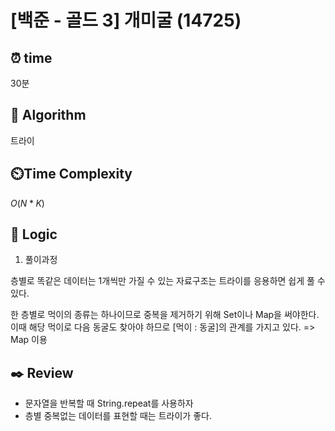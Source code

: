 # [백준 - 골드 3] 개미굴 (14725)

## ⏰  **time**

30분

## :pushpin: **Algorithm**

트라이

## ⏲️**Time Complexity**

$O(N*K)$

## :round_pushpin: **Logic**
1. 풀이과정

층별로 똑같은 데이터는 1개씩만 가질 수 있는 자료구조는 트라이를 응용하면 쉽게 풀 수 있다.

한 층별로 먹이의 종류는 하나이므로 중복을 제거하기 위해 Set이나 Map을 써야한다.
이때 해당 먹이로 다음 동굴도 찾아야 하므로 [먹이 : 동굴]의 관계를 가지고 있다.
=> Map 이용




## :black_nib: **Review**
- 문자열을 반복할 때 String.repeat를 사용하자
- 층별 중복없는 데이터를 표현할 때는 트라이가 좋다. 